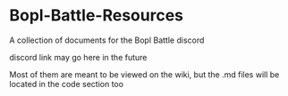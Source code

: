 # Bopl-Battle-Resources
A collection of documents for the Bopl Battle discord

discord link may go here in the future

Most of them are meant to be viewed on the wiki, but the .md files will be located in the code section too
